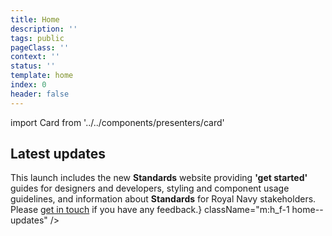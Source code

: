 ```yaml
---
title: Home
description: ''
tags: public
pageClass: ''
context: ''
status: ''
template: home
index: 0
header: false
---
```


import Card from '../../components/presenters/card'

<section class="m:h_f m:h_f-align-start h_mt-8 m:h_mb-16">
  <Card 
    type="border" 
    title="Styles" 
    text="Make your service look like it's for the Royal Navy with guides for applying colour, typography and spacing." 
    linkText="View styles" 
    linkHref="/styles"
    className="m:h_f-1 m:h_mr-4"
  />

  <Card 
    type="border" 
    title="Components" 
    text="Save time with reusable, accessible components for forms, navigation, cards and more." 
    linkText="View components" 
    linkHref="/components" 
    className="m:h_f-1  m:h_ml-4 h_mt-8 m:h_mt-0"
  />
</section>

<section class="home--info">
  <h2 class="home__title">Latest updates</h2>
  <div class="m:h_f m:h_f-align-start">
  <Card 
    type="coloured" 
    title="Standards v1.0.0 released" 
    meta="25th July 2019"
    text={<span>This launch includes the new <strong>Standards</strong> website providing <strong>'get started'</strong> guides for designers and developers, styling and component usage guidelines, and information about <strong>Standards</strong> for Royal Navy stakeholders. Please <a href="/contact">get in touch</a> if you have any feedback.</span>}
    className="m:h_f-1 home--updates"
  />

  <Card
    type="borderless" 
    title="Contact us" 
    text="Contact the NELSON Standards team to find out more about design in the Royal Navy. Request a new component, ask questions and give feedback." 
    linkText="Contact" 
    linkHref="/contact"
    className="m:h_f-1 home--contact"
  />
  </div>
</section>